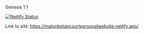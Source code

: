 Genesis 1:1

[![Netlify Status](https://api.netlify.com/api/v1/badges/61ceb134-e1b1-4b59-aaa0-d5571a2ce57a/deploy-status)](https://app.netlify.com/projects/malonbetancourtpersonalwebsite/deploys)

Link to site:
https://malonbetancourtpersonalwebsite.netlify.app/
